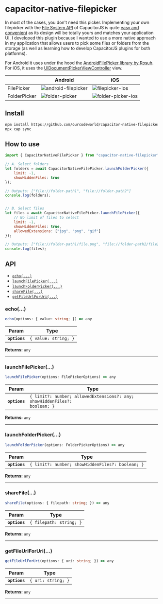 # capacitor-native-filepicker

In most of the cases, you don't need this picker. Implementing your own filepicker with the [File System API](https://capacitorjs.com/docs/apis/filesystem) of CapacitorJS is quite [easy and convenient](https://www.youtube.com/watch?v=WNte407ArQ0) as its design will be totally yours and matches your application UI. I developed this plugin because I wanted to use a more native approach in my application that allows users to pick some files or folders from the storage (as well as learning how to develop CapacitorJS plugins for both platforms). 

For Android it uses under the hood the [AndroidFilePicker library by Rosuh](https://github.com/rosuH/AndroidFilePicker). For iOS, it uses the [UIDocumentPickerViewController](https://developer.apple.com/documentation/uikit/uidocumentpickerviewcontroller) view.

|   | Android  | iOS  |
|---|---|---|
| FilePicker  | ![android-filepicker](https://user-images.githubusercontent.com/11634719/131224924-b68e20d0-ca53-4869-8f5e-061fb5cda778.png)  | ![filepicker-ios](https://user-images.githubusercontent.com/11634719/131225974-1644f016-b150-4bcb-97af-ff69f55378e4.png)|
| FolderPicker  | ![folder-picker](https://user-images.githubusercontent.com/11634719/131225376-f1ff67a1-8190-4a74-92d0-4e544a8b2b38.png)| ![folder-picker-ios](https://user-images.githubusercontent.com/11634719/131225944-c398a160-48e1-4225-84d9-22cc21a9d64e.png)|


## Install

```bash
npm install https://github.com/ourcodeworld/capacitor-native-filepicker
npx cap sync
```

## How to use

```javascript
import { CapacitorNativeFilePicker } from "capacitor-native-filepicker"; 

// A. Select folders
let folders = await CapacitorNativeFilePicker.launchFolderPicker({
    limit: -1,
    showHiddenFiles: true
});

// Outputs: ["file://folder-path1", "file://folder-path2"]
console.log(folders);


// B. Select files
let files = await CapacitorNativeFilePicker.launchFilePicker({
    // No limit of files to select
    limit: -1,
    showHiddenFiles: true,
    allowedExtensions: ["jpg", "png", "gif"]
});

// Outputs: ["file://folder-path1/file.png", "file://folder-path2/file2.jpg"]
console.log(files);
```

## API

<docgen-index>

* [`echo(...)`](#echo)
* [`launchFilePicker(...)`](#launchfilepicker)
* [`launchFolderPicker(...)`](#launchfolderpicker)
* [`shareFile(...)`](#sharefile)
* [`getFileUrlForUri(...)`](#getfileurlforuri)

</docgen-index>

<docgen-api>
<!--Update the source file JSDoc comments and rerun docgen to update the docs below-->

### echo(...)

```typescript
echo(options: { value: string; }) => any
```

| Param         | Type                            |
| ------------- | ------------------------------- |
| **`options`** | <code>{ value: string; }</code> |

**Returns:** <code>any</code>

--------------------


### launchFilePicker(...)

```typescript
launchFilePicker(options: FilePickerOptions) => any
```

| Param         | Type                                                                                 |
| ------------- | ------------------------------------------------------------------------------------ |
| **`options`** | <code>{ limit?: number; allowedExtensions?: any; showHiddenFiles?: boolean; }</code> |

**Returns:** <code>any</code>

--------------------


### launchFolderPicker(...)

```typescript
launchFolderPicker(options: FolderPickerOptions) => any
```

| Param         | Type                                                        |
| ------------- | ----------------------------------------------------------- |
| **`options`** | <code>{ limit?: number; showHiddenFiles?: boolean; }</code> |

**Returns:** <code>any</code>

--------------------


### shareFile(...)

```typescript
shareFile(options: { filepath: string; }) => any
```

| Param         | Type                               |
| ------------- | ---------------------------------- |
| **`options`** | <code>{ filepath: string; }</code> |

**Returns:** <code>any</code>

--------------------


### getFileUrlForUri(...)

```typescript
getFileUrlForUri(options: { uri: string; }) => any
```

| Param         | Type                          |
| ------------- | ----------------------------- |
| **`options`** | <code>{ uri: string; }</code> |

**Returns:** <code>any</code>

--------------------

</docgen-api>
